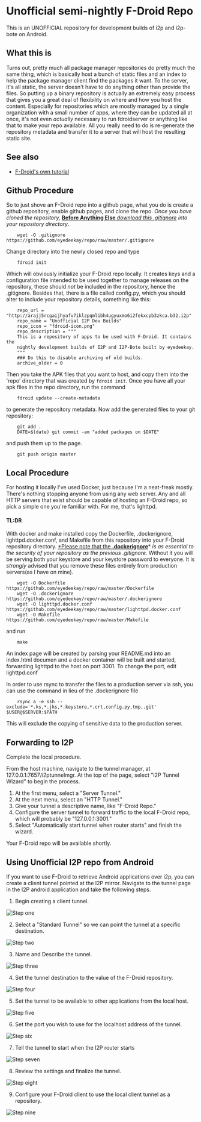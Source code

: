 Unofficial semi-nightly F-Droid Repo
====================================

This is an UNOFFICIAL repository for development builds of i2p and i2p-bote on
Android.

What this is
------------

Turns out, pretty much all package manager repositories do pretty much the same
thing, which is basically host a bunch of static files and an index to help the
package manager client find the packages it want. To the server, it's all
static, the server doesn't have to do anything other than provide the files. So
putting up a binary repository is actually an extremely easy process that gives
you a great deal of flexibility on where and how you host the content.
Especially for repositories which are mostly managed by a single organization
with a small number of apps, where they can be updated all at once, it's not
even *actually* necessary to run fdroidserver or anything like that to make your
repo available. All you really need to do is re-generate the repository metadata
and transfer it to a server that will host the resulting static site.

See also
--------

  * [F-Droid's own tutorial](https://f-droid.org/en/docs/Setup_an_F-Droid_App_Repo/)

Github Procedure
----------------

So to just shove an F-Droid repo into a github page, what you do is create a
github repository, enable github pages, and clone the repo. *Once you have*
*cloned the repository,* [**Before Anything Else** *download this .gitignore*](https://github.com/eyedeekay/repo/raw/master/.gitignore)
*into your repository directory*.

        wget -O .gitignore https://github.com/eyedeekay/repo/raw/master/.gitignore

Change directory
into the newly closed repo and type

        fdroid init

Which will obviously initialize your F-Droid repo locally. It creates keys and
a configuration file intended to be used together to manage releases on the
repository, these should *not* be included in the repository, hence the
.gitignore. Besides that, there is a file called config.py, which you should
alter to include your repository details, something like this:

        repo_url = "http://arajj5rcgaijhyafv7iklzpqmlibh4ugyuxmo6i2fekxcpb3zkca.b32.i2p"
        repo_name = "Unofficial I2P Dev Builds"
        repo_icon = "fdroid-icon.png"
        repo_description = """
        This is a repository of apps to be used with F-Droid. It contains the
        nightly development builds of I2P and I2P-Bote built by eyedeekay.
        """
        ### Do this to disable archiving of old builds.
        archive_older = 0

Then you take the APK
files that you want to host, and copy them into the 'repo' directory that was
created by ```fdroid init```. Once you have all your apk files in the repo
directory, run the command

        fdroid update --create-metadata

to generate the repository metadata. Now add the generated files to your git
repository:

        git add .
        DATE=$(date) git commit -am "added packages on $DATE"

and push them up to the page.

        git push origin master

Local Procedure
---------------

For hosting it locally I've used Docker, just because I'm a neat-freak mostly.
There's nothing stopping anyone from using any web server. Any and all HTTP
servers that exist should be capable of hosting an F-Droid repo, so pick a
simple one you're familiar with. For me, that's lighttpd.

#### TL:DR

With docker and make installed copy the Dockerfile, .dockerignore,
lighttpd.docker.conf, and Makefile from this repository into your F-Droid
repository directory. [*Please note that the **.dockerignore**](https://github.com/eyedeekay/repo/raw/master/.gitignore)*
*is as essential to the security of your repository as the previous .gitignore.*
Without it you will be serving both your keystore and your keystore password to
everyone. It is *strongly* advised that you remove these files entirely from
production servers(as I have on mine).

        wget -O Dockerfile https://github.com/eyedeekay/repo/raw/master/Dockerfile
        wget -O .dockerignore https://github.com/eyedeekay/repo/raw/master/.dockerignore
        wget -O lighttpd.docker.conf https://github.com/eyedeekay/repo/raw/master/lighttpd.docker.conf
        wget -O Makefile https://github.com/eyedeekay/repo/raw/master/Makefile

and run

        make

An index page will be created by parsing your README.md into an index.html
documen and a docker container will be built and started, forwarding lighttpd
to the host on port 3001. To change the port, edit lighttpd.conf

In order to use rsync to transfer the files to a production server via ssh, you
can use the command in lieu of the .dockerignore file

        rsync a -e ssh --exclude='*.ks,*.jks,*.keystore,*.crt,config.py,tmp,.git' $USER@$SERVER:$PATH

This will exclude the copying of sensitive data to the production server.

Forwarding to I2P
-----------------

Complete the local procedure.

From the host machine, navigate to the tunnel manager, at
127.0.0.1:7657/i2ptunnelmgr. At the top of the page, select "I2P Tunnel Wizard"
to begin the process.

 1. At the first menu, select a "Server Tunnel."
 2. At the next menu, select an "HTTP Tunnel."
 3. Give your tunnel a descriptive name, like "F-Droid Repo."
 4. Configure the server tunnel to forward traffic to the local F-Droid repo, which
  will probably be "127.0.0.1:3001."
 5. Select "Automatically start tunnel when router starts" and finish the wizard.

Your F-Droid repo will be available shortly.

Using Unofficial I2P repo from Android
--------------------------------------

If you want to use F-Droid to retrieve Android applications over i2p, you can
create a client tunnel pointed at the I2P mirror. Navigate to the tunnel page
in the I2P android application and take the following steps.

 1. Begin creating a client tunnel.

![Step one](/android-1.png)

 2. Select a "Standard Tunnel" so we can point the tunnel at a specific
  destination.

![Step two](/android-2.png)

 3. Name and Describe the tunnel.

![Step three](/android-3.png)

 4. Set the tunnel destination to the value of the F-Droid repository.

![Step four](/android-4.png)

 5. Set the tunnel to be available to other applications from the local host.

![Step five](/android-5.png)

 6. Set the port you wish to use for the localhost address of the tunnel.

![Step six](/android-6.png)

 7. Tell the tunnel to start when the I2P router starts

![Step seven](/android-7.png)

 8. Review the settings and finalize the tunnel.

![Step eight](/android-8.png)

 9. Configure your F-Droid client to use the local client tunnel as a
  repository.

![Step nine](/android-9.png)
